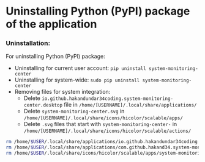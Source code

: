 # Uninstalling Python (PyPI) package of the application

### Uninstallation:
For uninstalling Python (PyPI) package:
- Uninstalling for current user account: `pip uninstall system-monitoring-center`
- Uninstalling for system-wide: `sudo pip uninstall system-monitoring-center`
- Removing files for system integration:
  - Delete `io.github.hakandundar34coding.system-monitoring-center.desktop` file in `/home/[USERNAME]/.local/share/applications/`
  - Delete `system-monitoring-center.svg` in `/home/[USERNAME]/.local/share/icons/hicolor/scalable/apps/`
  - Delete `.svg` files that start with `system-monitoring-center-` in `/home/[USERNAME]/.local/share/icons/hicolor/scalable/actions/
  `
```bash
rm /home/$USER/.local/share/applications/io.github.hakandundar34coding.system-monitoring-center.desktop
rm /home/$USER/.local/share/applications/com.github.hakand34.system-monitoring-center.desktop
rm /home/$USER/.local/share/icons/hicolor/scalable/apps/system-monitoring-center*
```
